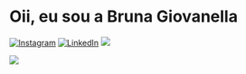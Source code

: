# Oii, eu sou a Bruna Giovanella

[![Instagram](https://img.shields.io/badge/Instagram-%23E4405F.svg?logo=Instagram&logoColor=white)](https://instagram.com/bruna_giovanella) [![LinkedIn](https://img.shields.io/badge/LinkedIn-%230077B5.svg?logo=linkedin&logoColor=white)](https://linkedin.com/in/bruna-giovanella) [![](https://visitcount.itsvg.in/api?id=bruna-giovanella&icon=9&color=6)](https://visitcount.itsvg.in)

![](https://github-readme-stats.vercel.app/api/top-langs/?username=bruna-giovanella&theme=tokyonight&hide_border=true&include_all_commits=false&count_private=false&layout=compact)

<!-- Proudly created with GPRM ( https://gprm.itsvg.in ) -->
